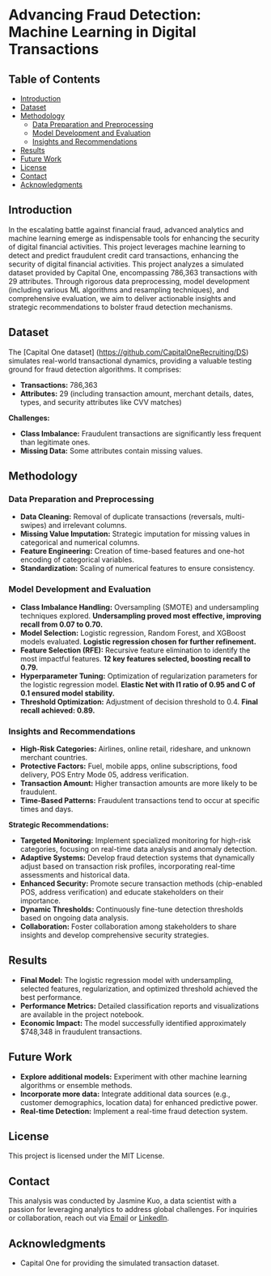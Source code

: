# Advancing Fraud Detection: Machine Learning in Digital Transactions

## Table of Contents

* [Introduction](#introduction)
* [Dataset](#dataset)
* [Methodology](#methodology)
    * [Data Preparation and Preprocessing](#data-preparation-and-preprocessing)
    * [Model Development and Evaluation](#model-development-and-evaluation)
    * [Insights and Recommendations](#insights-and-recommendations)
* [Results](#results)
* [Future Work](#future-work)
* [License](#license)
* [Contact](#contact)
* [Acknowledgments](#acknowledgments)

## Introduction

In the escalating battle against financial fraud, advanced analytics and machine learning emerge as indispensable tools for enhancing the security of digital financial activities. This project leverages machine learning to detect and predict fraudulent credit card transactions, enhancing the security of digital financial activities. This project analyzes a simulated dataset provided by Capital One, encompassing 786,363 transactions with 29 attributes. Through rigorous data preprocessing, model development (including various ML algorithms and resampling techniques), and comprehensive evaluation, we aim to deliver actionable insights and strategic recommendations to bolster fraud detection mechanisms.

## Dataset

The [Capital One dataset] (https://github.com/CapitalOneRecruiting/DS) simulates real-world transactional dynamics, providing a valuable testing ground for fraud detection algorithms. It comprises:

* **Transactions:** 786,363
* **Attributes:** 29 (including transaction amount, merchant details, dates, types, and security attributes like CVV matches)

**Challenges:**

* **Class Imbalance:** Fraudulent transactions are significantly less frequent than legitimate ones.
* **Missing Data:** Some attributes contain missing values.

## Methodology

### Data Preparation and Preprocessing

* **Data Cleaning:** Removal of duplicate transactions (reversals, multi-swipes) and irrelevant columns.
* **Missing Value Imputation:** Strategic imputation for missing values in categorical and numerical columns.
* **Feature Engineering:** Creation of time-based features and one-hot encoding of categorical variables.
* **Standardization:** Scaling of numerical features to ensure consistency.

### Model Development and Evaluation

* **Class Imbalance Handling:** Oversampling (SMOTE) and undersampling techniques explored. **Undersampling proved most effective, improving recall from 0.07 to 0.70.**
* **Model Selection:** Logistic regression, Random Forest, and XGBoost models evaluated. **Logistic regression chosen for further refinement.**
* **Feature Selection (RFE):** Recursive feature elimination to identify the most impactful features. **12 key features selected, boosting recall to 0.79.**
* **Hyperparameter Tuning:** Optimization of regularization parameters for the logistic regression model. **Elastic Net with l1 ratio of 0.95 and C of 0.1 ensured model stability.**
* **Threshold Optimization:** Adjustment of decision threshold to 0.4. **Final recall achieved: 0.89.**

### Insights and Recommendations

* **High-Risk Categories:** Airlines, online retail, rideshare, and unknown merchant countries.
* **Protective Factors:** Fuel, mobile apps, online subscriptions, food delivery, POS Entry Mode 05, address verification.
* **Transaction Amount:**  Higher transaction amounts are more likely to be fraudulent. 
* **Time-Based Patterns:** Fraudulent transactions tend to occur at specific times and days.

**Strategic Recommendations:**

* **Targeted Monitoring:** Implement specialized monitoring for high-risk categories, focusing on real-time data analysis and anomaly detection.
* **Adaptive Systems:** Develop fraud detection systems that dynamically adjust based on transaction risk profiles, incorporating real-time assessments and historical data.
* **Enhanced Security:** Promote secure transaction methods (chip-enabled POS, address verification) and educate stakeholders on their importance.
* **Dynamic Thresholds:** Continuously fine-tune detection thresholds based on ongoing data analysis.
* **Collaboration:** Foster collaboration among stakeholders to share insights and develop comprehensive security strategies.

## Results 

* **Final Model:** The logistic regression model with undersampling, selected features, regularization, and optimized threshold achieved the best performance.
* **Performance Metrics:** Detailed classification reports and visualizations are available in the project notebook.
* **Economic Impact:** The model successfully identified approximately $748,348 in fraudulent transactions.

## Future Work

* **Explore additional models:** Experiment with other machine learning algorithms or ensemble methods.
* **Incorporate more data:** Integrate additional data sources (e.g., customer demographics, location data) for enhanced predictive power.
* **Real-time Detection:** Implement a real-time fraud detection system.

## License

This project is licensed under the MIT License.

## Contact

This analysis was conducted by Jasmine Kuo, a data scientist with a passion for leveraging analytics to address global challenges. For inquiries or collaboration, reach out via [Email](mailto:ik2437@nyu.edu) or [LinkedIn](https://www.linkedin.com/in/jasmineejkuo/).

## Acknowledgments

* Capital One for providing the simulated transaction dataset.
